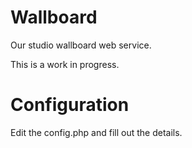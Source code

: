 Wallboard
=========

Our studio wallboard web service.

This is a work in progress.


Configuration
=============

Edit the config.php and fill out the details.
